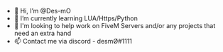 - 👋 Hi, I’m @Des-mO
- 🌱 I’m currently learning LUA/Https/Python
- 💞️ I'm looking to help work on FiveM Servers and/or any projects that need an extra hand
- 📫 Contact me via discord - desmØ#1111

<!---
Des-mO/Des-mO is a ✨ special ✨ repository because its `README.md` (this file) appears on your GitHub profile.
You can click the Preview link to take a look at your changes.
--->

